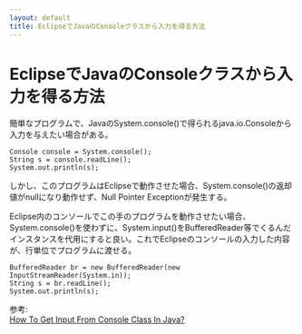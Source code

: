 ```yaml
---
layout: default
title: EclipseでJavaのConsoleクラスから入力を得る方法
---
```


# EclipseでJavaのConsoleクラスから入力を得る方法

簡単なプログラムで、JavaのSystem.console()で得られるjava.io.Consoleから入力を与えたい場合がある。

    Console console = System.console();
    String s = console.readLine();
    System.out.println(s);

しかし、このプログラムはEclipseで動作させた場合、System.console()の返却値がnullになり動作せず、Null Pointer Exceptionが発生する。

Eclipse内のコンソールでこの手のプログラムを動作させたい場合、System.console()を使わずに、System.input()をBufferedReader等でくるんだインスタンスを代用にすると良い。これでEclipseのコンソールの入力した内容が、行単位でプログラムに渡せる。

    BufferedReader br = new BufferedReader(new InputStreamReader(System.in));
    String s = br.readLine();
    System.out.println(s);

参考:  
[How To Get Input From Console Class In Java?](http://stackoverflow.com/questions/4644415/how-to-get-input-from-console-class-in-java)
